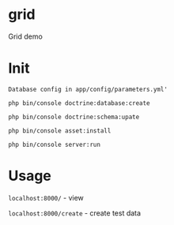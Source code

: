 grid
====

Grid demo

Init 
====

`Database config in app/config/parameters.yml'`

`php bin/console doctrine:database:create`

`php bin/console doctrine:schema:upate`

`php bin/console asset:install`

`php bin/console server:run`

Usage 
====

`localhost:8000/` - view

`localhost:8000/create` - create test data
